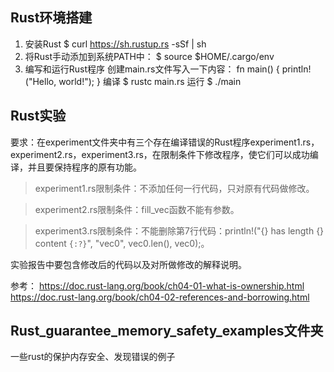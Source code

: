 ## Rust环境搭建
1. 安装Rust
$ curl https://sh.rustup.rs -sSf | sh
2. 将Rust手动添加到系统PATH中：
$ source $HOME/.cargo/env
3. 编写和运行Rust程序
创建main.rs文件写入一下内容：
fn main() {
    println!("Hello, world!");
}
编译
$ rustc main.rs
运行
$ ./main

## Rust实验
要求：在experiment文件夹中有三个存在编译错误的Rust程序experiment1.rs，experiment2.rs，experiment3.rs，在限制条件下修改程序，使它们可以成功编译，并且要保持程序的原有功能。

> experiment1.rs限制条件：不添加任何一行代码，只对原有代码做修改。

> experiment2.rs限制条件：fill_vec函数不能有参数。

> experiment3.rs限制条件：不能删除第7行代码：println!("{} has length {} content `{:?}`", "vec0", vec0.len(), vec0);。

实验报告中要包含修改后的代码以及对所做修改的解释说明。

参考：
https://doc.rust-lang.org/book/ch04-01-what-is-ownership.html
https://doc.rust-lang.org/book/ch04-02-references-and-borrowing.html

## Rust_guarantee_memory_safety_examples文件夹
一些rust的保护内存安全、发现错误的例子